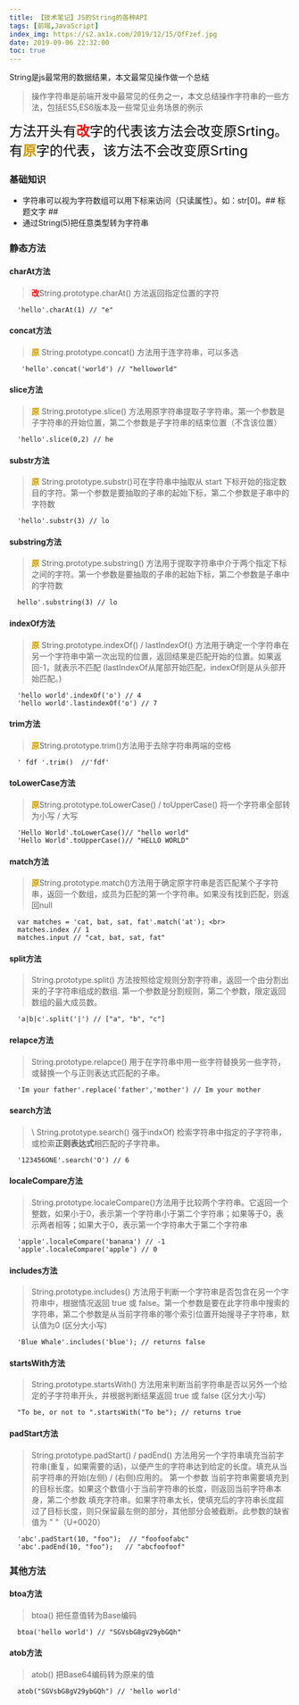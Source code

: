 ```yaml
---
title: 【技术笔记】JS的String的各种API
tags: [前端,JavaScript]
index_img: https://s2.ax1x.com/2019/12/15/QfFzef.jpg
date: 2019-09-06 22:32:00
toc: true
---
```



String是js最常用的数据结果，本文最常见操作做一个总结
<!--more-->


> 操作字符串是前端开发中最常见的任务之一，本文总结操作字符串的一些方法，包括ES5,ES6版本及一些常见业务场景的例示

<span style="font-size:24px;color:#000;">方法开头有<b style="color:red">改</b>字的代表该方法会改变原Srting。
有<b style="color:#CC9900">原</b>字的代表，该方法不会改变原Srting</span>




### 基础知识

* 字符串可以视为字符数组可以用下标来访问（只读属性）。如：str[0]。## 标题文字 ##
* 通过String(5)把任意类型转为字符串

### 静态方法


#### charAt方法

> <b style="color:red">改</b>String.prototype.charAt() 方法返回指定位置的字符 

      'hello'.charAt(1) // "e"

#### concat方法

> <b style="color:#CC9900">原</b> String.prototype.concat() 方法用于连字符串，可以多选

       'hello'.concat('world') // "helloworld"

#### slice方法     

>  <b style="color:#CC9900">原</b> String.prototype.slice() 方法用原字符串提取子字符串。第一个参数是子字符串的开始位置，第二个参数是子字符串的结束位置（不含该位置）

      'hello'.slice(0,2) // he

#### substr方法     

>  <b style="color:#CC9900">原</b> String.prototype.substr()可在字符串中抽取从 start 下标开始的指定数目的字符。第一个参数是要抽取的子串的起始下标，第二个参数是子串中的字符数

      'hello'.substr(3) // lo

#### substring方法     

>  <b style="color:#CC9900">原</b> String.prototype.substring() 方法用于提取字符串中介于两个指定下标之间的字符。第一个参数是要抽取的子串的起始下标，第二个参数是子串中的字符数

      hello'.substring(3) // lo

#### indexOf方法

>  <b style="color:#CC9900">原</b> String.prototype.indexOf() / lastIndexOf()  方法用于确定一个字符串在另一个字符串中第一次出现的位置，返回结果是匹配开始的位置。如果返回-1，就表示不匹配 (lastIndexOf从尾部开始匹配，indexOf则是从头部开始匹配。)

      'hello world'.indexOf('o') // 4
      'hello world'.lastindexOf('o') // 7

#### trim方法

>  <b style="color:#CC9900">原</b>String.prototype.trim()方法用于去除字符串两端的空格

      ' fdf '.trim()  //'fdf'
#### toLowerCase方法
> <b style="color:#CC9900">原</b>String.prototype.toLowerCase()  / toUpperCase() 将一个字符串全部转为小写 / 大写

      'Hello World'.toLowerCase()// "hello world"
      'Hello World'.toUpperCase()// "HELLO WORLD"

#### match方法

> <b style="color:#CC9900">原</b>String.prototype.match()方法用于确定原字符串是否匹配某个子字符串，返回一个数组，成员为匹配的第一个字符串。如果没有找到匹配，则返回null

      var matches = 'cat, bat, sat, fat'.match('at'); <br>
      matches.index // 1
      matches.input // "cat, bat, sat, fat"

#### split方法

> String.prototype.split() 方法按照给定规则分割字符串，返回一个由分割出来的子字符串组成的数组. 第一个参数是分割规则，第二个参数，限定返回数组的最大成员数。
     
      'a|b|c'.split('|') // ["a", "b", "c"]

#### relapce方法

> String.prototype.relapce()  用于在字符串中用一些字符替换另一些字符，或替换一个与正则表达式匹配的子串。

      'Im your father'.replace('father','mother') // Im your mother

#### search方法

> \ String.prototype.search() 强于indxOf)  检索字符串中指定的子字符串，或检索<b>正则表达式</b>相匹配的子字符串。

      '123456ONE'.search('O') // 6

#### localeCompare方法

>  String.prototype.localeCompare()方法用于比较两个字符串。它返回一个整数，如果小于0，表示第一个字符串小于第二个字符串；如果等于0，表示两者相等；如果大于0，表示第一个字符串大于第二个字符串

      'apple'.localeCompare('banana') // -1
      'apple'.localeCompare('apple') // 0

#### includes方法

> String.prototype.includes() 方法用于判断一个字符串是否包含在另一个字符串中，根据情况返回 true 或 false。第一个参数是要在此字符串中搜索的字符串，第二个参数是从当前字符串的哪个索引位置开始搜寻子字符串，默认值为0 (区分大小写)

      'Blue Whale'.includes('blue'); // returns false

#### startsWith方法

> String.prototype.startsWith() 方法用来判断当前字符串是否以另外一个给定的子字符串开头，并根据判断结果返回 true 或 false (区分大小写)

      "To be, or not to ".startsWith("To be"); // returns true

#### padStart方法
> String.prototype.padStart() / padEnd() 方法用另一个字符串填充当前字符串(重复，如果需要的话)，以便产生的字符串达到给定的长度。填充从当前字符串的开始(左侧) / (右侧)应用的。 第一个参数 当前字符串需要填充到的目标长度。如果这个数值小于当前字符串的长度，则返回当前字符串本身，第二个参数 填充字符串。如果字符串太长，使填充后的字符串长度超过了目标长度，则只保留最左侧的部分，其他部分会被截断。此参数的缺省值为 " "（U+0020）

      'abc'.padStart(10, "foo");  // "foofoofabc"
      'abc'.padEnd(10, "foo");   // "abcfoofoof"

### 其他方法

#### btoa方法
> btoa() 把任意值转为Base编码

      btoa('hello world') // "SGVsbG8gV29ybGQh"
      
#### atob方法
> atob() 把Base64编码转为原来的值

      atob("SGVsbG8gV29ybGQh") // 'hello world'
